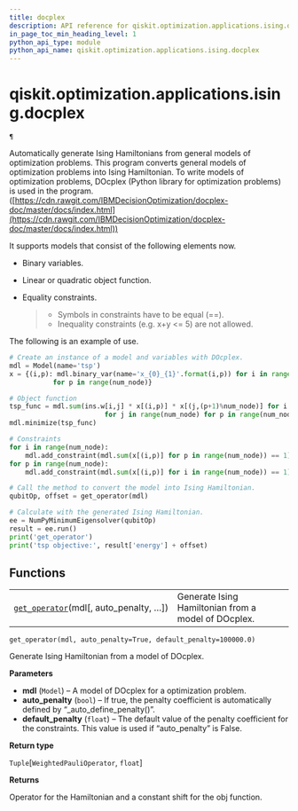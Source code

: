 ```yaml
---
title: docplex
description: API reference for qiskit.optimization.applications.ising.docplex
in_page_toc_min_heading_level: 1
python_api_type: module
python_api_name: qiskit.optimization.applications.ising.docplex
---
```


<span id="module-qiskit.optimization.applications.ising.docplex" />

<span id="qiskit-optimization-applications-ising-docplex" />

# qiskit.optimization.applications.ising.docplex

<span id="module-qiskit.optimization.applications.ising.docplex" />

`¶`

Automatically generate Ising Hamiltonians from general models of optimization problems. This program converts general models of optimization problems into Ising Hamiltonian. To write models of optimization problems, DOcplex (Python library for optimization problems) is used in the program. ([https://cdn.rawgit.com/IBMDecisionOptimization/docplex-doc/master/docs/index.html](https://cdn.rawgit.com/IBMDecisionOptimization/docplex-doc/master/docs/index.html))

It supports models that consist of the following elements now.

*   Binary variables.

*   Linear or quadratic object function.

*   Equality constraints.

    > *   Symbols in constraints have to be equal (==).
    > *   Inequality constraints (e.g. x+y \<= 5) are not allowed.

The following is an example of use.

```python
# Create an instance of a model and variables with DOcplex.
mdl = Model(name='tsp')
x = {(i,p): mdl.binary_var(name='x_{0}_{1}'.format(i,p)) for i in range(num_node)
           for p in range(num_node)}

# Object function
tsp_func = mdl.sum(ins.w[i,j] * x[(i,p)] * x[(j,(p+1)%num_node)] for i in range(num_node)
                        for j in range(num_node) for p in range(num_node))
mdl.minimize(tsp_func)

# Constraints
for i in range(num_node):
    mdl.add_constraint(mdl.sum(x[(i,p)] for p in range(num_node)) == 1)
for p in range(num_node):
    mdl.add_constraint(mdl.sum(x[(i,p)] for i in range(num_node)) == 1)

# Call the method to convert the model into Ising Hamiltonian.
qubitOp, offset = get_operator(mdl)

# Calculate with the generated Ising Hamiltonian.
ee = NumPyMinimumEigensolver(qubitOp)
result = ee.run()
print('get_operator')
print('tsp objective:', result['energy'] + offset)
```

## Functions

|                                                                                                                                                                        |                                                     |
| ---------------------------------------------------------------------------------------------------------------------------------------------------------------------- | --------------------------------------------------- |
| [`get_operator`](#qiskit.optimization.applications.ising.docplex.get_operator "qiskit.optimization.applications.ising.docplex.get_operator")(mdl\[, auto\_penalty, …]) | Generate Ising Hamiltonian from a model of DOcplex. |

<span id="undefined" />

`get_operator(mdl, auto_penalty=True, default_penalty=100000.0)`

Generate Ising Hamiltonian from a model of DOcplex.

**Parameters**

*   **mdl** (`Model`) – A model of DOcplex for a optimization problem.
*   **auto\_penalty** (`bool`) – If true, the penalty coefficient is automatically defined by “\_auto\_define\_penalty()”.
*   **default\_penalty** (`float`) – The default value of the penalty coefficient for the constraints. This value is used if “auto\_penalty” is False.

**Return type**

`Tuple`\[`WeightedPauliOperator`, `float`]

**Returns**

Operator for the Hamiltonian and a constant shift for the obj function.

